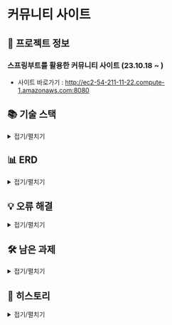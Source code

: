 # 커뮤니티 사이트

## 📃 프로젝트 정보
### 스프링부트를 활용한 커뮤니티 사이트 (23.10.18 ~ )
- 사이트 바로가기 : http://ec2-54-211-11-22.compute-1.amazonaws.com:8080


## 📚 기술 스택
<details>
  <summary>접기/펼치기</summary>

1. Back-end
    - Java
    - Spring Boot
    - h2db
    - mariadb

2. Front-end
    - Html/Css
    - Javascript
    - Thymleaf

3. Cloud
    - aws

</details>

## 📊 ERD
<details>
  <summary>접기/펼치기</summary>

![1](https://github.com/kimjjjj/Algorithm_study/assets/102236761/6ebf44d5-b6ac-494b-b344-8e031294fa0f)

</details>


## 💡 오류 해결
<details>
  <summary>접기/펼치기</summary>

1. 로컬에서는 콘솔에서 로그를 보기때문에 문제가 없었지만 aws에 올린 후에는 에러를 보기 어려움
    - logback-spring.xml에 일자별로 로그파일을 생성하도록 추가

2. aws에서 이미지를 불러오지 못하는 현상 발생
    - jar에 포함된 이미지를 불러오지 못해서 workspace의 images 폴더에 이미지 업로드, 이미지 불러오도록 변경
    - file:/// + System.getProperty("user.dir") 활용

</details>

## 🛠️ 남은 과제
<details>
  <summary>접기/펼치기</summary>

~~1. 네이버 로그인 API 개발~~

2. 반응형으로 변경
3. 라이트/다크모드 개발
4. Jpa 개발

</details>

## 📕 히스토리
<details>
  <summary>접기/펼치기</summary>

2023.12.10
- 마이페이지의 내가 쓴 글, 좋아요 한 글에서 원본 글로 바로가기 기능 추가

2023.12.15
- 게시글에 댓글 기능 추가
- 댓글 좋아요 누르면 유저 포인트에 포인트 추가하도록 기능 추가

2023.12.16
- 게시글 안에서 이전글, 다음글, 목록 이동 기능 추가

2023.12.19
- 유저 프로필 이미지 선택 시 미리보기 기능 추가
- 유저 프로필 이미지 저장 시 이름을 랜덤하게 저장하도록 추가

2023.12.21
- 게시글 수정, 삭제 기능 추가

2023.01.22
- 에디터에 유튜브 링크 기능 추가
- 에디터에 유튜브 링크 저장하면 게시글 목록에서 유튜브 썸네일 보이도록 기능 추가
- mariadb도 사용 가능하도록 추가
- aws 업로드

2024.02.14
- 네이버 로그인 API 개발

</details>
